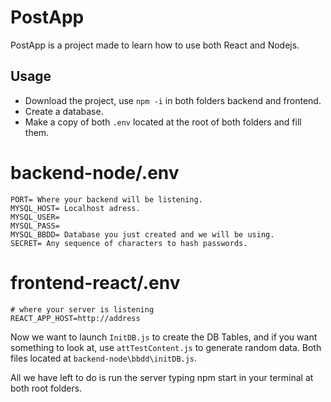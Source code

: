 # PostApp

PostApp is a project made to learn how to use both React and Nodejs.

## Usage

- Download the project, use `npm -i` in both folders backend and frontend.
- Create a database.
- Make a copy of both `.env` located at the root of both folders and fill them.

# backend-node/.env

```
PORT= Where your backend will be listening.
MYSQL_HOST= Localhost adress.
MYSQL_USER=
MYSQL_PASS=
MYSQL_BBDD= Database you just created and we will be using.
SECRET= Any sequence of characters to hash passwords.
```

# frontend-react/.env

```
# where your server is listening
REACT_APP_HOST=http://address
```

Now we want to launch `InitDB.js` to create the DB Tables, and if you want something to look at, use `attTestContent.js` to generate random data. Both files located at `backend-node\bbdd\initDB.js`.

All we have left to do is run the server typing npm start in your terminal at both root folders.
